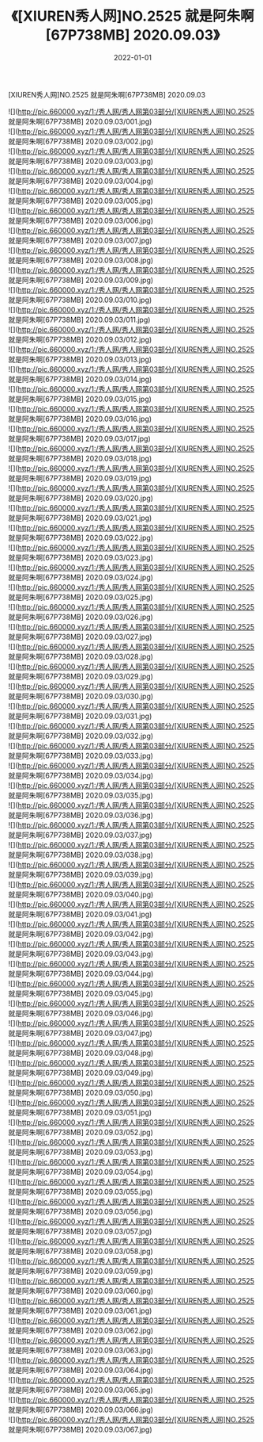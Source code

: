 ﻿---
layout: post
title:  《[XIUREN秀人网]NO.2525 就是阿朱啊[67P738MB] 2020.09.03》
date:   2022-01-01
img: http://pic.660000.xyz/1:/秀人网/秀人网第03部分/[XIUREN秀人网]NO.2525 就是阿朱啊[67P738MB] 2020.09.03/000.jpg
categories: [美女, 清纯, 唯美]
---

[XIUREN秀人网]NO.2525 就是阿朱啊[67P738MB] 2020.09.03

 ![](http://pic.660000.xyz/1:/秀人网/秀人网第03部分/[XIUREN秀人网]NO.2525 就是阿朱啊[67P738MB] 2020.09.03/001.jpg) <br>![](http://pic.660000.xyz/1:/秀人网/秀人网第03部分/[XIUREN秀人网]NO.2525 就是阿朱啊[67P738MB] 2020.09.03/002.jpg) <br>![](http://pic.660000.xyz/1:/秀人网/秀人网第03部分/[XIUREN秀人网]NO.2525 就是阿朱啊[67P738MB] 2020.09.03/003.jpg) <br>![](http://pic.660000.xyz/1:/秀人网/秀人网第03部分/[XIUREN秀人网]NO.2525 就是阿朱啊[67P738MB] 2020.09.03/004.jpg) <br>![](http://pic.660000.xyz/1:/秀人网/秀人网第03部分/[XIUREN秀人网]NO.2525 就是阿朱啊[67P738MB] 2020.09.03/005.jpg) <br>![](http://pic.660000.xyz/1:/秀人网/秀人网第03部分/[XIUREN秀人网]NO.2525 就是阿朱啊[67P738MB] 2020.09.03/006.jpg) <br>![](http://pic.660000.xyz/1:/秀人网/秀人网第03部分/[XIUREN秀人网]NO.2525 就是阿朱啊[67P738MB] 2020.09.03/007.jpg) <br>![](http://pic.660000.xyz/1:/秀人网/秀人网第03部分/[XIUREN秀人网]NO.2525 就是阿朱啊[67P738MB] 2020.09.03/008.jpg) <br>![](http://pic.660000.xyz/1:/秀人网/秀人网第03部分/[XIUREN秀人网]NO.2525 就是阿朱啊[67P738MB] 2020.09.03/009.jpg) <br>![](http://pic.660000.xyz/1:/秀人网/秀人网第03部分/[XIUREN秀人网]NO.2525 就是阿朱啊[67P738MB] 2020.09.03/010.jpg) <br>![](http://pic.660000.xyz/1:/秀人网/秀人网第03部分/[XIUREN秀人网]NO.2525 就是阿朱啊[67P738MB] 2020.09.03/011.jpg) <br>![](http://pic.660000.xyz/1:/秀人网/秀人网第03部分/[XIUREN秀人网]NO.2525 就是阿朱啊[67P738MB] 2020.09.03/012.jpg) <br>![](http://pic.660000.xyz/1:/秀人网/秀人网第03部分/[XIUREN秀人网]NO.2525 就是阿朱啊[67P738MB] 2020.09.03/013.jpg) <br>![](http://pic.660000.xyz/1:/秀人网/秀人网第03部分/[XIUREN秀人网]NO.2525 就是阿朱啊[67P738MB] 2020.09.03/014.jpg) <br>![](http://pic.660000.xyz/1:/秀人网/秀人网第03部分/[XIUREN秀人网]NO.2525 就是阿朱啊[67P738MB] 2020.09.03/015.jpg) <br>![](http://pic.660000.xyz/1:/秀人网/秀人网第03部分/[XIUREN秀人网]NO.2525 就是阿朱啊[67P738MB] 2020.09.03/016.jpg) <br>![](http://pic.660000.xyz/1:/秀人网/秀人网第03部分/[XIUREN秀人网]NO.2525 就是阿朱啊[67P738MB] 2020.09.03/017.jpg) <br>![](http://pic.660000.xyz/1:/秀人网/秀人网第03部分/[XIUREN秀人网]NO.2525 就是阿朱啊[67P738MB] 2020.09.03/018.jpg) <br>![](http://pic.660000.xyz/1:/秀人网/秀人网第03部分/[XIUREN秀人网]NO.2525 就是阿朱啊[67P738MB] 2020.09.03/019.jpg) <br>![](http://pic.660000.xyz/1:/秀人网/秀人网第03部分/[XIUREN秀人网]NO.2525 就是阿朱啊[67P738MB] 2020.09.03/020.jpg) <br>![](http://pic.660000.xyz/1:/秀人网/秀人网第03部分/[XIUREN秀人网]NO.2525 就是阿朱啊[67P738MB] 2020.09.03/021.jpg) <br>![](http://pic.660000.xyz/1:/秀人网/秀人网第03部分/[XIUREN秀人网]NO.2525 就是阿朱啊[67P738MB] 2020.09.03/022.jpg) <br>![](http://pic.660000.xyz/1:/秀人网/秀人网第03部分/[XIUREN秀人网]NO.2525 就是阿朱啊[67P738MB] 2020.09.03/023.jpg) <br>![](http://pic.660000.xyz/1:/秀人网/秀人网第03部分/[XIUREN秀人网]NO.2525 就是阿朱啊[67P738MB] 2020.09.03/024.jpg) <br>![](http://pic.660000.xyz/1:/秀人网/秀人网第03部分/[XIUREN秀人网]NO.2525 就是阿朱啊[67P738MB] 2020.09.03/025.jpg) <br>![](http://pic.660000.xyz/1:/秀人网/秀人网第03部分/[XIUREN秀人网]NO.2525 就是阿朱啊[67P738MB] 2020.09.03/026.jpg) <br>![](http://pic.660000.xyz/1:/秀人网/秀人网第03部分/[XIUREN秀人网]NO.2525 就是阿朱啊[67P738MB] 2020.09.03/027.jpg) <br>![](http://pic.660000.xyz/1:/秀人网/秀人网第03部分/[XIUREN秀人网]NO.2525 就是阿朱啊[67P738MB] 2020.09.03/028.jpg) <br>![](http://pic.660000.xyz/1:/秀人网/秀人网第03部分/[XIUREN秀人网]NO.2525 就是阿朱啊[67P738MB] 2020.09.03/029.jpg) <br>![](http://pic.660000.xyz/1:/秀人网/秀人网第03部分/[XIUREN秀人网]NO.2525 就是阿朱啊[67P738MB] 2020.09.03/030.jpg) <br>![](http://pic.660000.xyz/1:/秀人网/秀人网第03部分/[XIUREN秀人网]NO.2525 就是阿朱啊[67P738MB] 2020.09.03/031.jpg) <br>![](http://pic.660000.xyz/1:/秀人网/秀人网第03部分/[XIUREN秀人网]NO.2525 就是阿朱啊[67P738MB] 2020.09.03/032.jpg) <br>![](http://pic.660000.xyz/1:/秀人网/秀人网第03部分/[XIUREN秀人网]NO.2525 就是阿朱啊[67P738MB] 2020.09.03/033.jpg) <br>![](http://pic.660000.xyz/1:/秀人网/秀人网第03部分/[XIUREN秀人网]NO.2525 就是阿朱啊[67P738MB] 2020.09.03/034.jpg) <br>![](http://pic.660000.xyz/1:/秀人网/秀人网第03部分/[XIUREN秀人网]NO.2525 就是阿朱啊[67P738MB] 2020.09.03/035.jpg) <br>![](http://pic.660000.xyz/1:/秀人网/秀人网第03部分/[XIUREN秀人网]NO.2525 就是阿朱啊[67P738MB] 2020.09.03/036.jpg) <br>![](http://pic.660000.xyz/1:/秀人网/秀人网第03部分/[XIUREN秀人网]NO.2525 就是阿朱啊[67P738MB] 2020.09.03/037.jpg) <br>![](http://pic.660000.xyz/1:/秀人网/秀人网第03部分/[XIUREN秀人网]NO.2525 就是阿朱啊[67P738MB] 2020.09.03/038.jpg) <br>![](http://pic.660000.xyz/1:/秀人网/秀人网第03部分/[XIUREN秀人网]NO.2525 就是阿朱啊[67P738MB] 2020.09.03/039.jpg) <br>![](http://pic.660000.xyz/1:/秀人网/秀人网第03部分/[XIUREN秀人网]NO.2525 就是阿朱啊[67P738MB] 2020.09.03/040.jpg) <br>![](http://pic.660000.xyz/1:/秀人网/秀人网第03部分/[XIUREN秀人网]NO.2525 就是阿朱啊[67P738MB] 2020.09.03/041.jpg) <br>![](http://pic.660000.xyz/1:/秀人网/秀人网第03部分/[XIUREN秀人网]NO.2525 就是阿朱啊[67P738MB] 2020.09.03/042.jpg) <br>![](http://pic.660000.xyz/1:/秀人网/秀人网第03部分/[XIUREN秀人网]NO.2525 就是阿朱啊[67P738MB] 2020.09.03/043.jpg) <br>![](http://pic.660000.xyz/1:/秀人网/秀人网第03部分/[XIUREN秀人网]NO.2525 就是阿朱啊[67P738MB] 2020.09.03/044.jpg) <br>![](http://pic.660000.xyz/1:/秀人网/秀人网第03部分/[XIUREN秀人网]NO.2525 就是阿朱啊[67P738MB] 2020.09.03/045.jpg) <br>![](http://pic.660000.xyz/1:/秀人网/秀人网第03部分/[XIUREN秀人网]NO.2525 就是阿朱啊[67P738MB] 2020.09.03/046.jpg) <br>![](http://pic.660000.xyz/1:/秀人网/秀人网第03部分/[XIUREN秀人网]NO.2525 就是阿朱啊[67P738MB] 2020.09.03/047.jpg) <br>![](http://pic.660000.xyz/1:/秀人网/秀人网第03部分/[XIUREN秀人网]NO.2525 就是阿朱啊[67P738MB] 2020.09.03/048.jpg) <br>![](http://pic.660000.xyz/1:/秀人网/秀人网第03部分/[XIUREN秀人网]NO.2525 就是阿朱啊[67P738MB] 2020.09.03/049.jpg) <br>![](http://pic.660000.xyz/1:/秀人网/秀人网第03部分/[XIUREN秀人网]NO.2525 就是阿朱啊[67P738MB] 2020.09.03/050.jpg) <br>![](http://pic.660000.xyz/1:/秀人网/秀人网第03部分/[XIUREN秀人网]NO.2525 就是阿朱啊[67P738MB] 2020.09.03/051.jpg) <br>![](http://pic.660000.xyz/1:/秀人网/秀人网第03部分/[XIUREN秀人网]NO.2525 就是阿朱啊[67P738MB] 2020.09.03/052.jpg) <br>![](http://pic.660000.xyz/1:/秀人网/秀人网第03部分/[XIUREN秀人网]NO.2525 就是阿朱啊[67P738MB] 2020.09.03/053.jpg) <br>![](http://pic.660000.xyz/1:/秀人网/秀人网第03部分/[XIUREN秀人网]NO.2525 就是阿朱啊[67P738MB] 2020.09.03/054.jpg) <br>![](http://pic.660000.xyz/1:/秀人网/秀人网第03部分/[XIUREN秀人网]NO.2525 就是阿朱啊[67P738MB] 2020.09.03/055.jpg) <br>![](http://pic.660000.xyz/1:/秀人网/秀人网第03部分/[XIUREN秀人网]NO.2525 就是阿朱啊[67P738MB] 2020.09.03/056.jpg) <br>![](http://pic.660000.xyz/1:/秀人网/秀人网第03部分/[XIUREN秀人网]NO.2525 就是阿朱啊[67P738MB] 2020.09.03/057.jpg) <br>![](http://pic.660000.xyz/1:/秀人网/秀人网第03部分/[XIUREN秀人网]NO.2525 就是阿朱啊[67P738MB] 2020.09.03/058.jpg) <br>![](http://pic.660000.xyz/1:/秀人网/秀人网第03部分/[XIUREN秀人网]NO.2525 就是阿朱啊[67P738MB] 2020.09.03/059.jpg) <br>![](http://pic.660000.xyz/1:/秀人网/秀人网第03部分/[XIUREN秀人网]NO.2525 就是阿朱啊[67P738MB] 2020.09.03/060.jpg) <br>![](http://pic.660000.xyz/1:/秀人网/秀人网第03部分/[XIUREN秀人网]NO.2525 就是阿朱啊[67P738MB] 2020.09.03/061.jpg) <br>![](http://pic.660000.xyz/1:/秀人网/秀人网第03部分/[XIUREN秀人网]NO.2525 就是阿朱啊[67P738MB] 2020.09.03/062.jpg) <br>![](http://pic.660000.xyz/1:/秀人网/秀人网第03部分/[XIUREN秀人网]NO.2525 就是阿朱啊[67P738MB] 2020.09.03/063.jpg) <br>![](http://pic.660000.xyz/1:/秀人网/秀人网第03部分/[XIUREN秀人网]NO.2525 就是阿朱啊[67P738MB] 2020.09.03/064.jpg) <br>![](http://pic.660000.xyz/1:/秀人网/秀人网第03部分/[XIUREN秀人网]NO.2525 就是阿朱啊[67P738MB] 2020.09.03/065.jpg) <br>![](http://pic.660000.xyz/1:/秀人网/秀人网第03部分/[XIUREN秀人网]NO.2525 就是阿朱啊[67P738MB] 2020.09.03/066.jpg) <br>![](http://pic.660000.xyz/1:/秀人网/秀人网第03部分/[XIUREN秀人网]NO.2525 就是阿朱啊[67P738MB] 2020.09.03/067.jpg) <br>